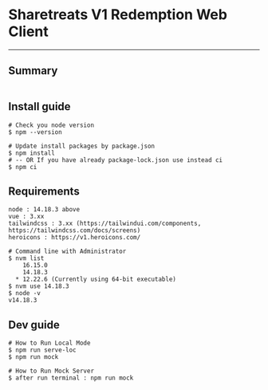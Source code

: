 # Sharetreats V1 Redemption Web Client
---
## Summary
```
```

## Install guide
```
# Check you node version
$ npm --version

# Update install packages by package.json
$ npm install
# -- OR If you have already package-lock.json use instead ci
$ npm ci
```

## Requirements
```
node : 14.18.3 above
vue : 3.xx
tailwindcss : 3.xx (https://tailwindui.com/components, https://tailwindcss.com/docs/screens)
heroicons : https://v1.heroicons.com/
```

```
# Command line with Administrator
$ nvm list
    16.15.0
    14.18.3 
  * 12.22.6 (Currently using 64-bit executable)
$ nvm use 14.18.3
$ node -v
v14.18.3
```

## Dev guide
```
# How to Run Local Mode
$ npm run serve-loc
$ npm run mock

# How to Run Mock Server
$ after run terminal : npm run mock

```
